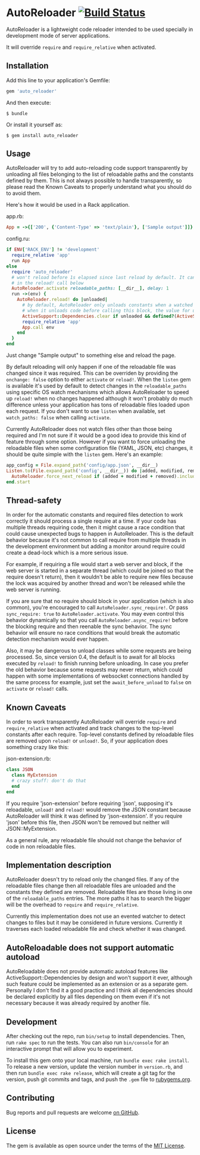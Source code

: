 # AutoReloader [![Build Status](https://travis-ci.org/rosenfeld/auto_reloader.svg?branch=master)](https://travis-ci.org/rosenfeld/auto_reloader)

AutoReloader is a lightweight code reloader intended to be used specially in development mode of server applications.

It will override `require` and `require_relative` when activated.

## Installation

Add this line to your application's Gemfile:

```ruby
gem 'auto_reloader'
```

And then execute:

    $ bundle

Or install it yourself as:

    $ gem install auto_reloader

## Usage

AutoReloader will try to add auto-reloading code support transparently by unloading all files
belonging to the list of reloadable paths and the constants defined by them. This is not always
possible to handle transparently, so please read the Known Caveats to properly understand what
you should do to avoid them.

Here's how it would be used in a Rack application.

app.rb:

```ruby
App = ->{['200', {'Content-Type' => 'text/plain'}, ['Sample output']]}
```

config.ru:

```ruby
if ENV['RACK_ENV'] != 'development'
  require_relative 'app'
  run App
else
  require 'auto_reloader'
  # won't reload before 1s elapsed since last reload by default. It can be overridden
  # in the reload! call below
  AutoReloader.activate reloadable_paths: [__dir__], delay: 1
  run ->(env) {
    AutoReloader.reload! do |unloaded|
      # by default, AutoReloader only unloads constants when a watched file changes;
      # when it unloads code before calling this block, the value for unloaded will be true.
      ActiveSupport::Dependencies.clear if unloaded && defined?(ActiveSupport::Dependencies)
      require_relative 'app'
      App.call env
    end
  }
end
```

Just change "Sample output" to something else and reload the page.

By default reloading will only happen if one of the reloadable file was changed since it was
required. This can be overriden by providing the `onchange: false` option to either `activate`
or `reload!`. When the `listen` gem is available it's used by default to detect changes in
the `reloadable_paths` using specific OS watch mechanisms which allows AutoReloader to speed
up `reload!` when no changes happened although it won't probably do much difference unless
your application has tons of reloadable files loaded upon each request. If you don't want to
use `listen` when available, set `watch_paths: false` when calling `activate`.

Currently AutoReloader does not watch files other than those being required and I'm not sure
if it would be a good idea to provide this kind of feature through some option. However if
you want to force unloading the reloadable files when some configuration file (YAML, JSON, etc)
changes, it should be quite simple with the `listen` gem. Here's an example:

```ruby
app_config = File.expand_path('config/app.json', __dir__)
Listen.to(File.expand_path('config', __dir__)) do |added, modified, removed|
  AutoReloader.force_next_reload if (added + modified + removed).include?(app_config)
end.start
```

## Thread-safety

In order for the automatic constants and required files detection to work correctly it should
process a single require at a time. If your code has multiple threads requiring code, then it
might cause a race condition that could cause unexpected bugs to happen in AutoReloader. This
is the default behavior because it's not common to call require from multiple threads in the
development environment but adding a monitor around require could create a dead-lock which is
a more serious issue.

For example, if requiring a file would start a web server and block, if the web server is
started in a separate thread (which could be joined so that the require doesn't return), then
it wouldn't be able to require new files because the lock was acquired by another thread and
won't be released while the web server is running.

If you are sure that no require should block in your application (which is also common), you're
encouraged to call `AutoReloader.sync_require!`. Or pass `sync_require: true` to
`AutoReloader.activate`. You may even control this behavior dynamically so that you call
`AutoReloader.async_require!` before the blocking require and then reenable the sync behavior.
The sync behavior will ensure no race conditions that would break the automatic detection
mechanism would ever happen.

Also, it may be dangerous to unload classes while some requests are being processed. So, since
version 0.4, the default is to await for all blocks executed by `reload!` to finish running before
unloading. In case you prefer the old behavior because some requests may never return, which
could happen with some implementations of websocket connections handled by the same process
for example, just set the `await_before_unload` to `false` on `activate` or `reload!` calls.

## Known Caveats

In order to work transparently AutoReloader will override `require` and `require_relative` when
activated and track changes to the top-level constants after each require. Top-level constants
defined by reloadable files are removed upon `reload!` or `unload!`. So, if your application
does something crazy like this:

json-extension.rb:

```ruby
class JSON
  class MyExtension
  # crazy stuff: don't do that
  end
end
```

If you require 'json-extension' before requiring 'json', supposing it's reloadable, `unload!`
and `reload!` would remove the JSON constant because AutoReloader will think it was defined
by 'json-extension'. If you require 'json' before this file, then JSON won't be removed but
neither will JSON::MyExtension.

As a general rule, any reloadable file should not change the behavior of code in non
reloadable files.

## Implementation description

AutoReloader doesn't try to reload only the changed files. If any of the reloadable files change
then all reloadable files are unloaded and the constants they defined are removed. Reloadable
files are those living in one of the `reloadable_paths` entries. The more paths it has to search
the bigger will be the overhead to `require` and `require_relative`.

Currently this implementation does not use an evented watcher to detect changes to files but
it may be considered in future versions. Currently it traverses each loaded reloadable file and
check whether it was changed.

## AutoReloadable does not support automatic autoload

AutoReloadable does not provide automatic autoload features like ActiveSupport::Dependencies
by design and won't support it ever, although such feature could be implemented as an extension
or as a separate gem. Personally I don't find it a good practice and I think all dependencies
should be declared explicitly by all files depending on them even if it's not necessary because
it was already required by another file.

## Development

After checking out the repo, run `bin/setup` to install dependencies. Then, run `rake spec`
to run the tests. You can also run `bin/console` for an interactive prompt that will allow
you to experiment.

To install this gem onto your local machine, run `bundle exec rake install`. To release a
new version, update the version number in `version.rb`, and then run `bundle exec rake release`,
which will create a git tag for the version, push git commits and tags, and push the `.gem`
file to [rubygems.org](https://rubygems.org).

## Contributing

Bug reports and pull requests are welcome
[on GitHub](https://github.com/rosenfeld/auto_reloader).


## License

The gem is available as open source under the terms of the
[MIT License](http://opensource.org/licenses/MIT).

